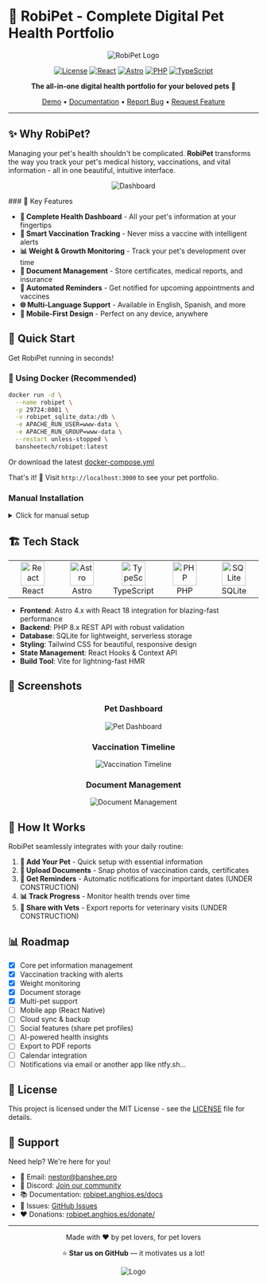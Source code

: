 # 🐾 RobiPet - Complete Digital Pet Health Portfolio

<div align="center">

![RobiPet Logo](public/ghimages/logo.png)

[![License](https://img.shields.io/badge/license-polyform-blue.svg)](LICENSE)
[![React](https://img.shields.io/badge/React-18.x-61DAFB?logo=react)](https://reactjs.org/)
[![Astro](https://img.shields.io/badge/Astro-4.x-FF5E00?logo=astro)](https://astro.build/)
[![PHP](https://img.shields.io/badge/PHP-8.x-777BB4?logo=php)](https://www.php.net/)
[![TypeScript](https://img.shields.io/badge/TypeScript-5.x-3178C6?logo=typescript)](https://www.typescriptlang.org/)

**The all-in-one digital health portfolio for your beloved pets** 🏥

[Demo](https://robipet.anghios.es/) • [Documentation](https://robipet.anghios.es/docs) • [Report Bug](https://github.com/anghios/robipet/issues) • [Request Feature](https://github.com/anghios/robipet/issues)

</div>

---

## ✨ Why RobiPet?

Managing your pet's health shouldn't be complicated. **RobiPet** transforms the way you track your pet's medical history, vaccinations, and vital information - all in one beautiful, intuitive interface.

<div align="center">

![Dashboard](public/ghimages/4.png)

</div>
### 🎯 Key Features

- **📱 Complete Health Dashboard** - All your pet's information at your fingertips
- **💉 Smart Vaccination Tracking** - Never miss a vaccine with intelligent alerts
- **📊 Weight & Growth Monitoring** - Track your pet's development over time
- **📄 Document Management** - Store certificates, medical reports, and insurance
- **🔔 Automated Reminders** - Get notified for upcoming appointments and vaccines
- **🌐 Multi-Language Support** - Available in English, Spanish, and more
- **📱 Mobile-First Design** - Perfect on any device, anywhere

## 🚀 Quick Start

Get RobiPet running in seconds!

### 🐳 Using Docker (Recommended)

```bash
docker run -d \
  --name robipet \
  -p 29724:8081 \
  -v robipet_sqlite_data:/db \
  -e APACHE_RUN_USER=www-data \
  -e APACHE_RUN_GROUP=www-data \
  --restart unless-stopped \
  bansheetech/robipet:latest
```

Or download the latest [docker-compose.yml](https://github.com/Anghios/robipet/blob/main/docker-compose.yml)

That's it! 🎉 Visit `http://localhost:3000` to see your pet portfolio.

### Manual Installation

<details>
<summary>Click for manual setup</summary>

#### Prerequisites
- Node.js 18+ 
- PHP 8.0+
- npm or yarn

#### Steps
```bash
# Clone the repository
git clone https://github.com/yourusername/robipet.git

# Navigate to project directory
cd robipet

# Install dependencies
npm install

# Start the development servers
npm run dev          # Frontend (http://localhost:3000)
npm run php-server   # Backend API (http://localhost:8081)
```

</details>

## 🏗️ Tech Stack

<table>
<tr>
<td align="center" width="96">
<img src="https://raw.githubusercontent.com/devicons/devicon/master/icons/react/react-original.svg" width="48" height="48" alt="React" />
<br>React
</td>
<td align="center" width="96">
<img src="https://astro.build/favicon.svg" width="48" height="48" alt="Astro" />
<br>Astro
</td>
<td align="center" width="96">
<img src="https://raw.githubusercontent.com/devicons/devicon/master/icons/typescript/typescript-original.svg" width="48" height="48" alt="TypeScript" />
<br>TypeScript
</td>
<td align="center" width="96">
<img src="https://raw.githubusercontent.com/devicons/devicon/master/icons/php/php-original.svg" width="48" height="48" alt="PHP" />
<br>PHP
</td>
<td align="center" width="96">
<img src="https://raw.githubusercontent.com/devicons/devicon/master/icons/sqlite/sqlite-original.svg" width="48" height="48" alt="SQLite" />
<br>SQLite
</td>
</tr>
</table>

- **Frontend**: Astro 4.x with React 18 integration for blazing-fast performance
- **Backend**: PHP 8.x REST API with robust validation
- **Database**: SQLite for lightweight, serverless storage
- **Styling**: Tailwind CSS for beautiful, responsive design
- **State Management**: React Hooks & Context API
- **Build Tool**: Vite for lightning-fast HMR

## 📸 Screenshots

<div align="center">

### Pet Dashboard
![Pet Dashboard](public/ghimages/1.png)

### Vaccination Timeline
![Vaccination Timeline](public/ghimages/2.png)

### Document Management
![Document Management](public/ghimages/3.png)

</div>

## 🎨 How It Works

RobiPet seamlessly integrates with your daily routine:

1. **📝 Add Your Pet** - Quick setup with essential information
2. **📸 Upload Documents** - Snap photos of vaccination cards, certificates
3. **📅 Get Reminders** - Automatic notifications for important dates (UNDER CONSTRUCTION)
4. **📊 Track Progress** - Monitor health trends over time
5. **🔄 Share with Vets** - Export reports for veterinary visits (UNDER CONSTRUCTION)

## 📊 Roadmap

- [x] Core pet information management
- [x] Vaccination tracking with alerts
- [x] Weight monitoring
- [x] Document storage
- [x] Multi-pet support
- [ ] Mobile app (React Native)
- [ ] Cloud sync & backup
- [ ] Social features (share pet profiles)
- [ ] AI-powered health insights
- [ ] Export to PDF reports
- [ ] Calendar integration
- [ ] Notifications via email or another app like ntfy.sh...
## 📝 License

This project is licensed under the MIT License - see the [LICENSE](LICENSE) file for details.

## 💬 Support

Need help? We're here for you!

- 📧 Email: nestor@banshee.pro
- 💬 Discord: [Join our community](https://discord.gg/mrBTb9pNqm)
- 📚 Documentation: [robipet.anghios.es/docs](https://robipet.anghios.es/docs)
- 🐛 Issues: [GitHub Issues](https://github.com/anghios/robipet/issues)
- ❤️ Donations: [robipet.anghios.es/donate/](https://robipet.anghios.es/donate/)

---

<div align="center">

Made with ❤️ by pet lovers, for pet lovers

⭐ **Star us on GitHub** — it motivates us a lot!

![Logo](public/ghimages/logo.png)

</div>
